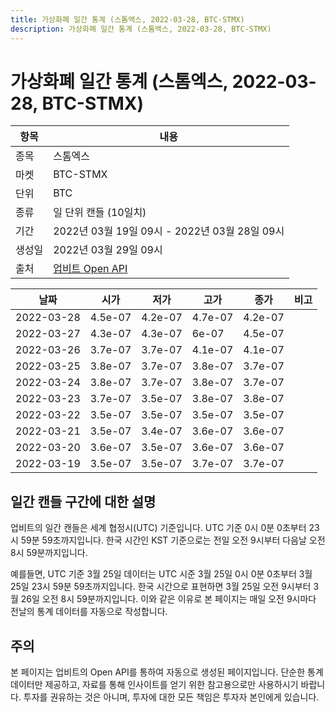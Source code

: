 ```yaml
---
title: 가상화폐 일간 통계 (스톰엑스, 2022-03-28, BTC-STMX)
description: 가상화폐 일간 통계 (스톰엑스, 2022-03-28, BTC-STMX)
---
```


가상화폐 일간 통계 (스톰엑스, 2022-03-28, BTC-STMX)
===

|항목|내용|
|--|--|
|종목|스톰엑스|
|마켓|BTC-STMX|
|단위|BTC|
|종류|일 단위 캔들 (10일치)|
|기간|2022년 03월 19일 09시 - 2022년 03월 28일 09시|
|생성일|2022년 03월 29일 09시|
|출처|[업비트 Open API](https://docs.upbit.com)|


|날짜|시가|저가|고가|종가|비고|
|--|--|--|--|--|--|
|2022-03-28|4.5e-07|4.2e-07|4.7e-07|4.2e-07|    |
|2022-03-27|4.3e-07|4.3e-07|6e-07|4.5e-07|    |
|2022-03-26|3.7e-07|3.7e-07|4.1e-07|4.1e-07|    |
|2022-03-25|3.8e-07|3.7e-07|3.8e-07|3.7e-07|    |
|2022-03-24|3.8e-07|3.7e-07|3.8e-07|3.7e-07|    |
|2022-03-23|3.7e-07|3.5e-07|3.8e-07|3.8e-07|    |
|2022-03-22|3.5e-07|3.5e-07|3.5e-07|3.5e-07|    |
|2022-03-21|3.5e-07|3.4e-07|3.6e-07|3.6e-07|    |
|2022-03-20|3.6e-07|3.5e-07|3.6e-07|3.6e-07|    |
|2022-03-19|3.5e-07|3.5e-07|3.7e-07|3.7e-07|    |


일간 캔들 구간에 대한 설명
---


업비트의 일간 캔들은 세계 협정시(UTC) 기준입니다. 
UTC 기준 0시 0분 0초부터 23시 59분 59초까지입니다. 
한국 시간인 KST 기준으로는 전일 오전 9시부터 다음날 오전 8시 59분까지입니다. 


예를들면, UTC 기준 3월 25일 데이터는 UTC 시준 3월 25일 0시 0분 0초부터 3월 25일 23시 59분 59초까지입니다. 
한국 시간으로 표현하면 3월 25일 오전 9시부터 3월 26일 오전 8시 59분까지입니다. 
이와 같은 이유로 본 페이지는 매일 오전 9시마다 전날의 통계 데이터를 자동으로 작성합니다. 


주의
---


본 페이지는 업비트의 Open API를 통하여 자동으로 생성된 페이지입니다. 
단순한 통계 데이터만 제공하고, 자료를 통해 인사이트를 얻기 위한 참고용으로만 사용하시기 바랍니다. 
투자를 권유하는 것은 아니며, 투자에 대한 모든 책임은 투자자 본인에게 있습니다. 
